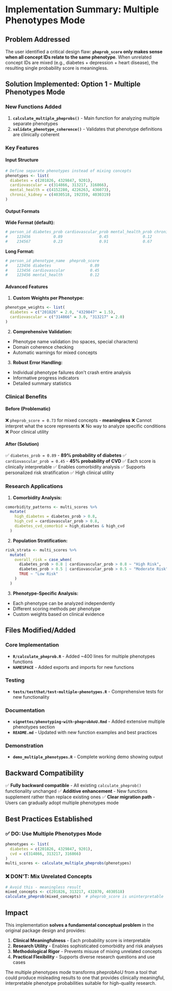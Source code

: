 # Implementation Summary: Multiple Phenotypes Mode

## Problem Addressed

The user identified a critical design flaw: **`pheprob_score` only makes sense when all concept IDs relate to the same phenotype**. When unrelated concept IDs are mixed (e.g., diabetes + depression + heart disease), the resulting single probability score is meaningless.

## Solution Implemented: Option 1 - Multiple Phenotypes Mode

### New Functions Added

1. **`calculate_multiple_pheprobs()`** - Main function for analyzing multiple separate phenotypes
2. **`validate_phenotype_coherence()`** - Validates that phenotype definitions are clinically coherent

### Key Features

#### Input Structure
```r
# Define separate phenotypes instead of mixing concepts
phenotypes <- list(
  diabetes = c(201826, 4329847, 9201),
  cardiovascular = c(314866, 313217, 316866),
  mental_health = c(4152280, 4226263, 436073),
  chronic_kidney = c(4030518, 192359, 4030319)
)
```

#### Output Formats

**Wide Format (default):**
```r
# person_id diabetes_prob cardiovascular_prob mental_health_prob chronic_kidney_prob
#    123456          0.89                0.45               0.12                0.23
#    234567          0.23                0.91               0.67                0.08
```

**Long Format:**
```r
# person_id phenotype_name  pheprob_score
#    123456 diabetes                 0.89
#    123456 cardiovascular           0.45
#    123456 mental_health            0.12
```

#### Advanced Features

1. **Custom Weights per Phenotype:**
```r
phenotype_weights <- list(
  diabetes = c("201826" = 2.0, "4329847" = 1.5),
  cardiovascular = c("314866" = 3.0, "313217" = 2.0)
)
```

2. **Comprehensive Validation:**
- Phenotype name validation (no spaces, special characters)
- Domain coherence checking
- Automatic warnings for mixed concepts

3. **Robust Error Handling:**
- Individual phenotype failures don't crash entire analysis
- Informative progress indicators
- Detailed summary statistics

### Clinical Benefits

#### Before (Problematic)
❌ `pheprob_score = 0.73` for mixed concepts - **meaningless**
❌ Cannot interpret what the score represents
❌ No way to analyze specific conditions
❌ Poor clinical utility

#### After (Solution)
✅ `diabetes_prob = 0.89` - **89% probability of diabetes**
✅ `cardiovascular_prob = 0.45` - **45% probability of CVD**
✅ Each score is clinically interpretable
✅ Enables comorbidity analysis
✅ Supports personalized risk stratification
✅ High clinical utility

### Research Applications

1. **Comorbidity Analysis:**
```r
comorbidity_patterns <- multi_scores %>%
  mutate(
    high_diabetes = diabetes_prob > 0.8,
    high_cvd = cardiovascular_prob > 0.8,
    diabetes_cvd_comorbid = high_diabetes & high_cvd
  )
```

2. **Population Stratification:**
```r
risk_strata <- multi_scores %>%
  mutate(
    overall_risk = case_when(
      diabetes_prob > 0.8 | cardiovascular_prob > 0.8 ~ "High Risk",
      diabetes_prob > 0.5 | cardiovascular_prob > 0.5 ~ "Moderate Risk",
      TRUE ~ "Low Risk"
    )
  )
```

3. **Phenotype-Specific Analysis:**
- Each phenotype can be analyzed independently
- Different scoring methods per phenotype
- Custom weights based on clinical evidence

## Files Modified/Added

### Core Implementation
- **`R/calculate_pheprob.R`** - Added ~400 lines for multiple phenotypes functions
- **`NAMESPACE`** - Added exports and imports for new functions

### Testing
- **`tests/testthat/test-multiple-phenotypes.R`** - Comprehensive tests for new functionality

### Documentation
- **`vignettes/phenotyping-with-pheprobAoU.Rmd`** - Added extensive multiple phenotypes section
- **`README.md`** - Updated with new function examples and best practices

### Demonstration
- **`demo_multiple_phenotypes.R`** - Complete working demo showing output

## Backward Compatibility

✅ **Fully backward compatible** - All existing `calculate_pheprob()` functionality unchanged
✅ **Additive enhancement** - New functions supplement rather than replace existing ones
✅ **Clear migration path** - Users can gradually adopt multiple phenotypes mode

## Best Practices Established

### ✅ DO: Use Multiple Phenotypes Mode
```r
phenotypes <- list(
  diabetes = c(201826, 4329847, 9201),
  cvd = c(314866, 313217, 316866)
)
multi_scores <- calculate_multiple_pheprobs(phenotypes)
```

### ❌ DON'T: Mix Unrelated Concepts
```r
# Avoid this - meaningless result
mixed_concepts <- c(201826, 313217, 432870, 4030518)
calculate_pheprob(mixed_concepts)  # pheprob_score is uninterpretable
```

## Impact

This implementation **solves a fundamental conceptual problem** in the original package design and provides:

1. **Clinical Meaningfulness** - Each probability score is interpretable
2. **Research Utility** - Enables sophisticated comorbidity and risk analyses
3. **Methodological Rigor** - Prevents misuse of mixing unrelated concepts
4. **Practical Flexibility** - Supports diverse research questions and use cases

The multiple phenotypes mode transforms pheprobAoU from a tool that could produce misleading results to one that provides clinically meaningful, interpretable phenotype probabilities suitable for high-quality research.
